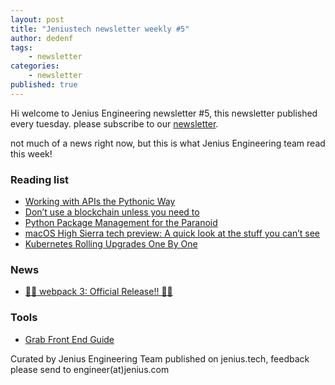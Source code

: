 ```yaml
---
layout: post
title: "Jeniustech newsletter weekly #5"
author: dedenf
tags:
    - newsletter
categories:
    - newsletter
published: true
---
```


Hi welcome to Jenius Engineering newsletter #5, this newsletter published every tuesday. please subscribe to our [newsletter](http://jenius.tech/newsletter).

not much of a news right now, but this is what Jenius Engineering team read this week!

### Reading list
- [Working with APIs the Pythonic Way](https://medium.com/@hakibenita/working-with-apis-the-pythonic-way-484784ed1ce0)
- [Don’t use a blockchain unless you need to](https://hackernoon.com/dont-use-a-blockchain-unless-you-need-to-bc063d0f9a80)
- [Python Package Management for the Paranoid](https://medium.com/python-pandemonium/python-package-management-for-the-paranoid-52c23f6aba6a)
- [macOS High Sierra tech preview: A quick look at the stuff you can’t see](https://arstechnica.com/apple/2017/06/macos-high-sierra-tech-preview-a-quick-look-at-the-stuff-you-cant-see/)
- [Kubernetes Rolling Upgrades One By One](https://www.weave.works/blog/kubernetes-rolling-upgrades-one-by-one/)

### News
- [🍾🚀 webpack 3: Official Release!! 🚀🍾](https://medium.com/webpack/webpack-3-official-release-15fd2dd8f07b)

### Tools
- [Grab Front End Guide](https://github.com/grab/front-end-guide)

Curated by Jenius Engineering Team published on jenius.tech, feedback please send to engineer(at)jenius.com